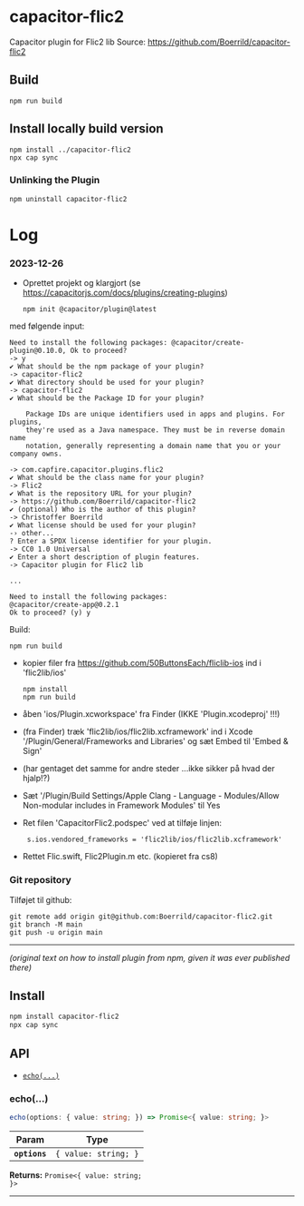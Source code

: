 # capacitor-flic2

Capacitor plugin for Flic2 lib
Source: https://github.com/Boerrild/capacitor-flic2

## Build

    npm run build

## Install locally build version

    npm install ../capacitor-flic2
    npx cap sync

### Unlinking the Plugin

    npm uninstall capacitor-flic2




# Log

### 2023-12-26
- Oprettet projekt og klargjort
  (se https://capacitorjs.com/docs/plugins/creating-plugins)

      npm init @capacitor/plugin@latest

med følgende input:

    Need to install the following packages: @capacitor/create-plugin@0.10.0, Ok to proceed? 
    -> y
    ✔ What should be the npm package of your plugin?
    -> capacitor-flic2
    ✔ What directory should be used for your plugin?
    -> capacitor-flic2
    ✔ What should be the Package ID for your plugin?
    
        Package IDs are unique identifiers used in apps and plugins. For plugins,
        they're used as a Java namespace. They must be in reverse domain name
        notation, generally representing a domain name that you or your company owns.
    
    -> com.capfire.capacitor.plugins.flic2
    ✔ What should be the class name for your plugin?
    -> Flic2
    ✔ What is the repository URL for your plugin?
    -> https://github.com/Boerrild/capacitor-flic2
    ✔ (optional) Who is the author of this plugin?
    -> Christoffer Boerrild
    ✔ What license should be used for your plugin?
    -› other...
    ? Enter a SPDX license identifier for your plugin.
    -> CC0 1.0 Universal
    ✔ Enter a short description of plugin features.
    -> Capacitor plugin for Flic2 lib
    
    ...
    
    Need to install the following packages:
    @capacitor/create-app@0.2.1
    Ok to proceed? (y) y

Build:

    npm run build

- kopier filer fra https://github.com/50ButtonsEach/fliclib-ios ind i 'flic2lib/ios'

      npm install
      npm run build   

- åben 'ios/Plugin.xcworkspace' fra Finder (IKKE 'Plugin.xcodeproj' !!!)

- (fra Finder) træk 'flic2lib/ios/flic2lib.xcframework' ind i Xcode '/Plugin/General/Frameworks and Libraries' og sæt Embed til 'Embed & Sign'
- (har gentaget det samme for andre steder ...ikke sikker på hvad der hjalp!?)

- Sæt '/Plugin/Build Settings/Apple Clang - Language - Modules/Allow Non-modular includes in Framework Modules' til Yes

- Ret filen 'CapacitorFlic2.podspec' ved at tilføje linjen:

       s.ios.vendored_frameworks = 'flic2lib/ios/flic2lib.xcframework'

- Rettet Flic.swift, Flic2Plugin.m etc. (kopieret fra cs8)



### Git repository
Tilføjet til github:

    git remote add origin git@github.com:Boerrild/capacitor-flic2.git
    git branch -M main
    git push -u origin main


--- 

_(original text on how to install plugin from npm, given it was ever published there)_
## Install

```bash
npm install capacitor-flic2
npx cap sync
```

## API

<docgen-index>

* [`echo(...)`](#echo)

</docgen-index>

<docgen-api>
<!--Update the source file JSDoc comments and rerun docgen to update the docs below-->

### echo(...)

```typescript
echo(options: { value: string; }) => Promise<{ value: string; }>
```

| Param         | Type                            |
| ------------- | ------------------------------- |
| **`options`** | <code>{ value: string; }</code> |

**Returns:** <code>Promise&lt;{ value: string; }&gt;</code>

--------------------

</docgen-api>

